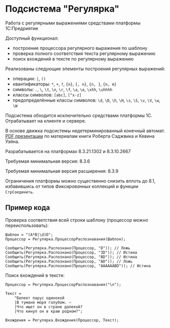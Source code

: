 # Подсистема "Регулярка"

Работа с регулярными выражениями средствами платформы 1С:Предриятие

Доступный функционал:
- построение процессора регулярного выражения по шаблону
- проверка полного соответствия текста регулярному выражению
- поиск вхождений в тексте по регулярному выражению

Реализованы следующие элементы построения регулярных выражений:
- операции: `|`, `()`
- квантификаторы: `*`, `+`, `?`, `{n}`, `{, n}`, `{n, }`, `{n, m}`
- символы: `.`, `\`, `\t`, `\n`, `\r`, `\f`, `\a`, `\e`, `\xhh`, `\uhhhh`
- классы символов: `[abc]`, `[^x-z]`
- предопределённые классы символов: `\d`, `\D`, `\h`, `\H`, `\s`, `\S`, `\v`, `\V`, `\w`, `\W`

Подсистема обходится исключительно средствами платформы 1С. Отрабатывает на клиенте и сервере.

В основе движка подсистемы недетерминированный конечный автомат. [PDF презентации](https://infostart.ru/redirect.php?url=aHR0cHM6Ly9zZWRnZXdpY2suaW8vd3AtY29udGVudC91cGxvYWRzLzIwMjIvMDQvQWxnczIwLVJlZ3VsYXJFeHByZXNzaW9ucy5wZGY=) по материалам книги Роберта Сэджвика и Кевина Уэйна.

Разрабатывается на платформах 8.3.21.1302 и 8.3.10.2667

Требуемая минимальная версия: 8.3.6 

Требуемая минимальная версия расширения: 8.3.9

Ограничения платформы можно существенно снизить вплоть до 8.1, избавившись от типов *Фиксированных* коллекций и функции `СтрСоединить`.

## Пример кода

Проверка соответствия всей строки шаблону (процессор можно переиспользовать):

```bsl
Шаблон = "(A*B|\d)D";
Процессор = Регулярка.ПроцессорРаспознавания(Шаблон);

Сообщить(Регулярка.Распознано(Процессор, "D")); // Ложь
Сообщить(Регулярка.Распознано(Процессор, "3D")); // Истина
Сообщить(Регулярка.Распознано(Процессор, "BD")); // Истина
Сообщить(Регулярка.Распознано(Процессор, "AD")); // Ложь
Сообщить(Регулярка.Распознано(Процессор, "AAAAAABD")); // Истина
```

Поиск вхождений в тексте:

```bsl
Процессор = Регулярка.ПроцессорРаспознавания("\n");

Текст =
    "Белеет парус одинокой
    |В тумане моря голубом. —
    |Что ищет он в стране далекой?
    |Что кинул он в краю родном?";

Вхождения = Регулярка.Вхождения(Процессор, Текст);
```
